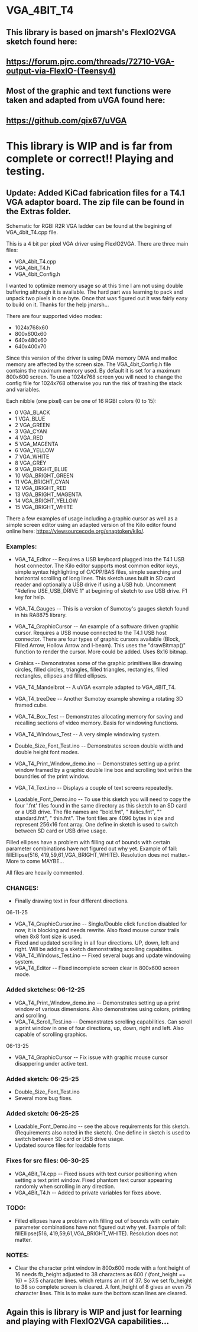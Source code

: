 # VGA_4BIT_T4

## This library is based on jmarsh's FlexIO2VGA sketch found here:

## https://forum.pjrc.com/threads/72710-VGA-output-via-FlexIO-(Teensy4)

## Most of the graphic and text functions were taken and adapted from uVGA found here:

## https://github.com/qix67/uVGA

# This library is WIP and is far from complete or correct!! Playing and testing.

## Update: Added KiCad fabrication files for a T4.1 VGA adaptor board. The zip file can be found in the Extras folder.

Schematic for RGBI R2R VGA ladder can be found at the begining of VGA_4bit_T4.cpp file.

This is a 4 bit per pixel VGA driver using FlexIO2VGA. 
There are three main files:
- VGA_4bit_T4.cpp
- VGA_4bit_T4.h
- VGA_4bit_Config.h

I wanted to optimize memory usage so at this time I am not using double buffering although it is available. The hard part was learning to pack and unpack two pixels in one byte. Once that was figured out it was fairly easy to build on it. Thanks for the help jmarsh...

There are four supported video modes:
- 1024x768x60
- 800x600x60
- 640x480x60
- 640x400x70

Since this version of the driver is using DMA memory DMA and malloc memory are affected by the screen size. The VGA_4bit_Config.h file contains the maximum memory used. By default it is set for a maximum 800x600 screen. To use a 1024x768 screen you will need to change the config fille for 1024x768 otherwise you run the risk of trashing the stack and variables.

Each nibble (one pixel) can be one of 16 RGBI colors (0 to 15):
-  0 VGA_BLACK
-  1 VGA_BLUE
-  2 VGA_GREEN
-  3 VGA_CYAN
-  4 VGA_RED
-  5 VGA_MAGENTA
-  6 VGA_YELLOW
-  7 VGA_WHITE
-  8 VGA_GREY
-  9 VGA_BRIGHT_BLUE
- 10 VGA_BRIGHT_GREEN
- 11 VGA_BRIGHT_CYAN
- 12 VGA_BRIGHT_RED
- 13 VGA_BRIGHT_MAGENTA
- 14 VGA_BRIGHT_YELLOW
- 15 VGA_BRIGHT_WHITE

There a few examples of usage including a graphic cursor as well as a simple screen editor using an adapted version of the Kilo editor found online here: https://viewsourcecode.org/snaptoken/kilo/.

### Examples:
- VGA_T4_Editor -- Requires a USB keyboard plugged into the T4.1 USB host connector. The Kilo editor supports most common editor keys, simple syntax highlighting of C/CPP/BAS files, simple searching and horizontal scrolling of long lines. This sketch uses built in SD card reader and optionally a USB drive if using a USB hub. Uncomment "#define USE_USB_DRIVE 1" at begining of sketch to use USB drive. F1 key for help.

- VGA_T4_Gauges  -- This is a version of Sumotoy's gauges sketch found in his RA8875 library.

- VGA_T4_GraphicCursor -- An example of a software driven graphic cursor. Requires a USB mouse connected to the T4.1 USB host connector. There are four types of graphic cursors available (Block, Filled Arrow, Hollow Arrow and I-beam). This uses the "drawBitmap()" function to render the cursor. More could be added. Uses 8x16 bitmap.

- Grahics -- Demonstrates some of the graphic primitives like drawing circles, filled circles, triangles, filled triangles, rectangles, filled rectangles, ellipses and filled ellipses. 

- VGA_T4_Mandelbrot -- A uVGA example adapted to VGA_4BIT_T4.

- VGA_T4_treeDee -- Another Sumotoy example showing a rotating 3D framed cube.

- VGA_T4_Box_Test -- Demonstrates allocating memory for saving and recalling sections of video memory. Basis for windowing functions.

- VGA_T4_Windows_Test -- A very simple windowing system.

- Double_Size_Font_Test.ino -- Demonstrates screen double width and double height font modes.

- VGA_T4_Print_Window_demo.ino -- Demonstrates setting up a print window framed by a graphic double line box and scrolling text within the boundries of the print window.

- VGA_T4_Text.ino -- Displays a couple of text screens repeatedly.

- Loadable_Font_Demo.ino -- To use this sketch you will need to copy the four '.fnt' files found in the same directory as this sketch to an SD card or a USB drive. The file names are "bold.fnt", " italics.fnt", "" standard.fnt", " thin.fnt". The font files are 4096 bytes in size and represent 256x16 font array. One define in sketch is used to switch between SD card or USB drive usage.

Filled ellipses have a problem with filling out of bounds with certain parameter combinations have not figured out why yet. Example of fail: fillEllipse(516, 419,59,61,VGA_BRIGHT_WHITE). Resolution does not matter.- More to come MAYBE...

All files are heavily commented.

### CHANGES:
- Finally drawing text in four different directions.

06-11-25
- VGA_T4_GraphicCursor.ino -- Single/Double click function disabled for now, it is blocking and needs rewrite. Also fixed mouse cursor trails when 8x8 font size is used.
- Fixed and updated scrolling in all four directions. UP, down, left and right. Will be adding a sketch demonstrating scrolling capabiites.
- VGA_T4_Windows_Test.ino -- Fixed several bugs and update windowing system.
- VGA_T4_Editor -- Fixed incomplete screen clear in 800x600 screen mode.

### Added sketches: 06-12-25
- VGA_T4_Print_Window_demo.ino -- Demonstrates setting up a print window of various dimensions. Also demonstrates using colors, printing and scrolling.
- VGA_T4_Scroll_Test.ino -- Demonstrates scrolling capabilities. Can scroll a print window in one of four directions, up, down, right and left. Also capable of scrolling graphics.

06-13-25
- VGA_T4_GraphicCursor -- Fix issue with graphic mouse cursor disappering under active text.

### Added sketch: 06-25-25
- Double_Size_Font_Test.ino
- Several more bug fixes.

### Added sketch: 06-25-25
- Loadable_Font_Demo.ino -- see the above requirements for this sketch. (Requirements also noted in the sketch). One define in sketch is used to switch between SD card or USB drive usage.
- Updated source files for loadable fonts

### Fixes for src files: 06-30-25
- VGA_4Bit_T4.cpp -- Fixed issues with text cursor positioning when setting a text print window. Fixed phantom text cursor appearing randomly when scrolling in any direction.
- VGA_4Bit_T4.h -- Added to private variables for fixes above.
### TODO:
- Filled ellipses have a problem with filling out of bounds with certain parameter combinations have not figured out why yet. Example of fail: fillEllipse(516, 419,59,61,VGA_BRIGHT_WHITE). Resolution does not matter.

### NOTES:
- Clear the character print window in 800x600 mode with a font height of 16 needs fb_height adjusted to 38 characters as 600 / (font_height == 16) = 37.5 character lines. which returns an   int of 37. So we set fb_height to 38 so complete screen is cleared. A font_height of 8 gives an even 75 character lines. This is to make sure the bottom scan lines are cleared.

## Again this is library is WIP and just for learning and playing with FlexIO2VGA capabilities...

